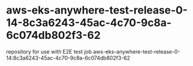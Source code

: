 # aws-eks-anywhere-test-release-0-14-8c3a6243-45ac-4c70-9c8a-6c074db802f3-62
repository for use with E2E test job aws-eks-anywhere-test-release-0-14:8c3a6243-45ac-4c70-9c8a-6c074db802f3-62
